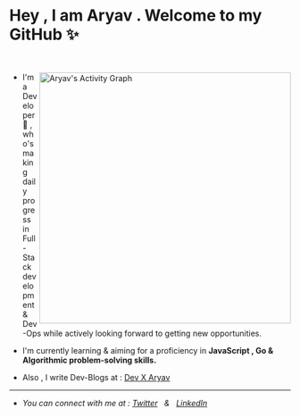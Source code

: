 


# Hey , I am Aryav . Welcome to my GitHub ✨

<br>
<p>
<img align="right" width="450px" alt="Aryav's Activity Graph" src="https://github-readme-stats.vercel.app/api?username=aryav-v&show_icons=true&count_private=true&theme=maroongold">

- I'm a Developer 🚀 , who's making daily progress in Full-Stack development & Dev-Ops while actively looking forward to getting new opportunities.

- I'm currently learning & aiming for a proficiency in <b>JavaScript , Go & Algorithmic problem-solving skills.</b>

-  Also , I write Dev-Blogs at : <a href="aryav.hashnode.dev">Dev X Aryav </a>

<hr>

- *You can connect with me at : <a href="https://twitter.com/aryav_v">Twitter</a> &nbsp; & &nbsp; <a href="mailto:aryav.1729@gmail.com"><a href="https://www.linkedin.com/in/aryav-chaturvedi-69b994229/">LinkedIn</a>*

</p>
</p>
 

 
